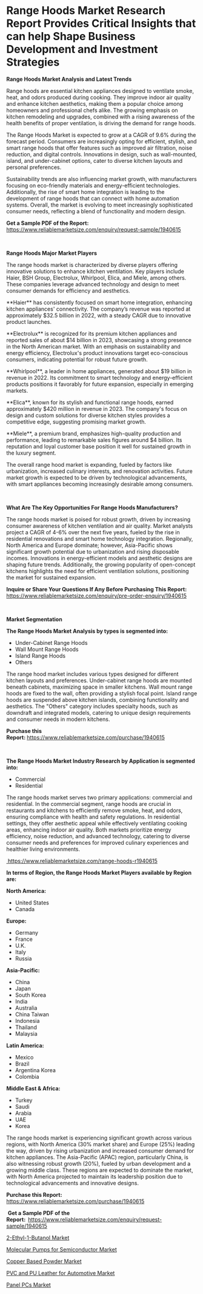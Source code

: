 <p><h1>Range Hoods Market Research Report Provides Critical Insights that can help Shape Business Development and Investment Strategies</h1></p><p><strong>Range Hoods Market Analysis and Latest Trends</strong></p>
<p><p>Range hoods are essential kitchen appliances designed to ventilate smoke, heat, and odors produced during cooking. They improve indoor air quality and enhance kitchen aesthetics, making them a popular choice among homeowners and professional chefs alike. The growing emphasis on kitchen remodeling and upgrades, combined with a rising awareness of the health benefits of proper ventilation, is driving the demand for range hoods.</p><p>The Range Hoods Market is expected to grow at a CAGR of 9.6% during the forecast period. Consumers are increasingly opting for efficient, stylish, and smart range hoods that offer features such as improved air filtration, noise reduction, and digital controls. Innovations in design, such as wall-mounted, island, and under-cabinet options, cater to diverse kitchen layouts and personal preferences.</p><p>Sustainability trends are also influencing market growth, with manufacturers focusing on eco-friendly materials and energy-efficient technologies. Additionally, the rise of smart home integration is leading to the development of range hoods that can connect with home automation systems. Overall, the market is evolving to meet increasingly sophisticated consumer needs, reflecting a blend of functionality and modern design.</p></p>
<p><strong>Get a Sample PDF of the Report:&nbsp;</strong> <a href="https://www.reliablemarketsize.com/enquiry/request-sample/1940615?utm_campaign=1991&utm_medium=2&utm_source=Github&utm_content=ia&utm_term=05022025&utm_id=range-hoods">https://www.reliablemarketsize.com/enquiry/request-sample/1940615</a></p>
<p>&nbsp;</p>
<p><strong>Range Hoods Major Market Players</strong></p>
<p><p>The range hoods market is characterized by diverse players offering innovative solutions to enhance kitchen ventilation. Key players include Haier, BSH Group, Electrolux, Whirlpool, Elica, and Miele, among others. These companies leverage advanced technology and design to meet consumer demands for efficiency and aesthetics.</p><p>**Haier** has consistently focused on smart home integration, enhancing kitchen appliances' connectivity. The company’s revenue was reported at approximately $32.5 billion in 2022, with a steady CAGR due to innovative product launches. </p><p>**Electrolux** is recognized for its premium kitchen appliances and reported sales of about $14 billion in 2023, showcasing a strong presence in the North American market. With an emphasis on sustainability and energy efficiency, Electrolux's product innovations target eco-conscious consumers, indicating potential for robust future growth.</p><p>**Whirlpool**, a leader in home appliances, generated about $19 billion in revenue in 2022. Its commitment to smart technology and energy-efficient products positions it favorably for future expansion, especially in emerging markets.</p><p>**Elica**, known for its stylish and functional range hoods, earned approximately $420 million in revenue in 2023. The company's focus on design and custom solutions for diverse kitchen styles provides a competitive edge, suggesting promising market growth.</p><p>**Miele**, a premium brand, emphasizes high-quality production and performance, leading to remarkable sales figures around $4 billion. Its reputation and loyal customer base position it well for sustained growth in the luxury segment.</p><p>The overall range hood market is expanding, fueled by factors like urbanization, increased culinary interests, and renovation activities. Future market growth is expected to be driven by technological advancements, with smart appliances becoming increasingly desirable among consumers.</p></p>
<p>&nbsp;</p>
<p><strong>What Are The Key Opportunities For Range Hoods Manufacturers?</strong></p>
<p><p>The range hoods market is poised for robust growth, driven by increasing consumer awareness of kitchen ventilation and air quality. Market analysts project a CAGR of 4-6% over the next five years, fueled by the rise in residential renovations and smart home technology integration. Regionally, North America and Europe dominate; however, Asia-Pacific shows significant growth potential due to urbanization and rising disposable incomes. Innovations in energy-efficient models and aesthetic designs are shaping future trends. Additionally, the growing popularity of open-concept kitchens highlights the need for efficient ventilation solutions, positioning the market for sustained expansion.</p></p>
<p><strong>Inquire or Share Your Questions If Any Before Purchasing This Report:</strong> <a href="https://www.reliablemarketsize.com/enquiry/pre-order-enquiry/1940615?utm_campaign=1991&utm_medium=2&utm_source=Github&utm_content=ia&utm_term=05022025&utm_id=range-hoods">https://www.reliablemarketsize.com/enquiry/pre-order-enquiry/1940615</a></p>
<p>&nbsp;</p>
<p><strong>Market Segmentation</strong></p>
<p><strong>The Range Hoods Market Analysis by types is segmented into:</strong></p>
<p><ul><li>Under-Cabinet Range Hoods</li><li>Wall Mount Range Hoods</li><li>Island Range Hoods</li><li>Others</li></ul></p>
<p><p>The range hood market includes various types designed for different kitchen layouts and preferences. Under-cabinet range hoods are mounted beneath cabinets, maximizing space in smaller kitchens. Wall mount range hoods are fixed to the wall, often providing a stylish focal point. Island range hoods are suspended above kitchen islands, combining functionality and aesthetics. The "Others" category includes specialty hoods, such as downdraft and integrated models, catering to unique design requirements and consumer needs in modern kitchens.</p></p>
<p><strong>Purchase this Report:&nbsp;</strong><a href="https://www.reliablemarketsize.com/purchase/1940615?utm_campaign=1991&utm_medium=2&utm_source=Github&utm_content=ia&utm_term=05022025&utm_id=range-hoods">https://www.reliablemarketsize.com/purchase/1940615</a></p>
<p>&nbsp;</p>
<p><strong>The Range Hoods Market Industry Research by Application is segmented into:</strong></p>
<p><ul><li>Commercial</li><li>Residential</li></ul></p>
<p><p>The range hoods market serves two primary applications: commercial and residential. In the commercial segment, range hoods are crucial in restaurants and kitchens to efficiently remove smoke, heat, and odors, ensuring compliance with health and safety regulations. In residential settings, they offer aesthetic appeal while effectively ventilating cooking areas, enhancing indoor air quality. Both markets prioritize energy efficiency, noise reduction, and advanced technology, catering to diverse consumer needs and preferences for improved culinary experiences and healthier living environments.</p></p>
<p><a href="https://www.reliablemarketsize.com/range-hoods-r1940615?utm_campaign=1991&utm_medium=2&utm_source=Github&utm_content=ia&utm_term=05022025&utm_id=range-hoods">&nbsp;https://www.reliablemarketsize.com/range-hoods-r1940615</a></p>
<p><strong>In terms of Region, the Range Hoods Market Players available by Region are:</strong></p>
<p>
    <p> <strong> North America: </strong>
        <ul>
            <li>United States</li>
            <li>Canada</li>
        </ul>
        </p> 
    <p> <strong> Europe: </strong>
        <ul>
            <li>Germany</li>
            <li>France</li>
            <li>U.K.</li>
            <li>Italy</li>
            <li>Russia</li>
        </ul>
        </p> 
    <p> <strong> Asia-Pacific: </strong>
        <ul>
            <li>China</li>
            <li>Japan</li>
            <li>South Korea</li>
            <li>India</li>
            <li>Australia</li>
            <li>China Taiwan</li>
            <li>Indonesia</li>
            <li>Thailand</li>
            <li>Malaysia</li>
        </ul>
        </p> 
    <p> <strong> Latin America: </strong>
        <ul>
            <li>Mexico</li>
            <li>Brazil</li>
            <li>Argentina Korea</li>
            <li>Colombia</li>
        </ul>
        </p> 
    <p> <strong> Middle East & Africa: </strong>
        <ul>
            <li>Turkey</li>
            <li>Saudi</li>
            <li>Arabia</li>
            <li>UAE</li>
            <li>Korea</li>
        </ul>
    </p>
    </p>
<p><p>The range hoods market is experiencing significant growth across various regions, with North America (30% market share) and Europe (25%) leading the way, driven by rising urbanization and increased consumer demand for kitchen appliances. The Asia-Pacific (APAC) region, particularly China, is also witnessing robust growth (20%), fueled by urban development and a growing middle class. These regions are expected to dominate the market, with North America projected to maintain its leadership position due to technological advancements and innovative designs.</p></p>
<p><strong>Purchase this Report: </strong><a href="https://www.reliablemarketsize.com/purchase/1940615?utm_campaign=1991&utm_medium=2&utm_source=Github&utm_content=ia&utm_term=05022025&utm_id=range-hoods">https://www.reliablemarketsize.com/purchase/1940615</a></p>
<p>&nbsp;<strong>Get a Sample PDF of the Report:&nbsp;&nbsp;</strong><a href="https://www.reliablemarketsize.com/enquiry/request-sample/1940615?utm_campaign=1991&utm_medium=2&utm_source=Github&utm_content=ia&utm_term=05022025&utm_id=range-hoods">https://www.reliablemarketsize.com/enquiry/request-sample/1940615</a></p>
<p><strong></strong></p>
<p><p><a href="https://www.linkedin.com/pulse/2-ethyl-1-butanolmarket-analysis-forecastinggrowth-drivers-aelxf?utm_campaign=1991&utm_medium=2&utm_source=Github&utm_content=ia&utm_term=05022025&utm_id=range-hoods">2-Ethyl-1-Butanol Market</a></p><p><a href="https://www.linkedin.com/pulse/molecular-pumps-semiconductor-market-analysis-report-predicts-qzt3f?utm_campaign=1991&utm_medium=2&utm_source=Github&utm_content=ia&utm_term=05022025&utm_id=range-hoods">Molecular Pumps for Semiconductor Market</a></p><p><a href="https://www.linkedin.com/pulse/competitive-landscape-analysis-innovations-thecopper-based-powder-uzdif?utm_campaign=1991&utm_medium=2&utm_source=Github&utm_content=ia&utm_term=05022025&utm_id=range-hoods">Copper Based Powder Market</a></p><p><a href="https://www.linkedin.com/pulse/pvc-pu-leather-automotive-market-analysis-report-2025-2032-6ynmf?utm_campaign=1991&utm_medium=2&utm_source=Github&utm_content=ia&utm_term=05022025&utm_id=range-hoods">PVC and PU Leather for Automotive Market</a></p><p><a href="https://github.com/YashRP12/Market-Research-Report-List-7/blob/main/panel-pcs-market.md?utm_campaign=1991&utm_medium=2&utm_source=Github&utm_content=ia&utm_term=05022025&utm_id=range-hoods">Panel PCs Market</a></p></p>
